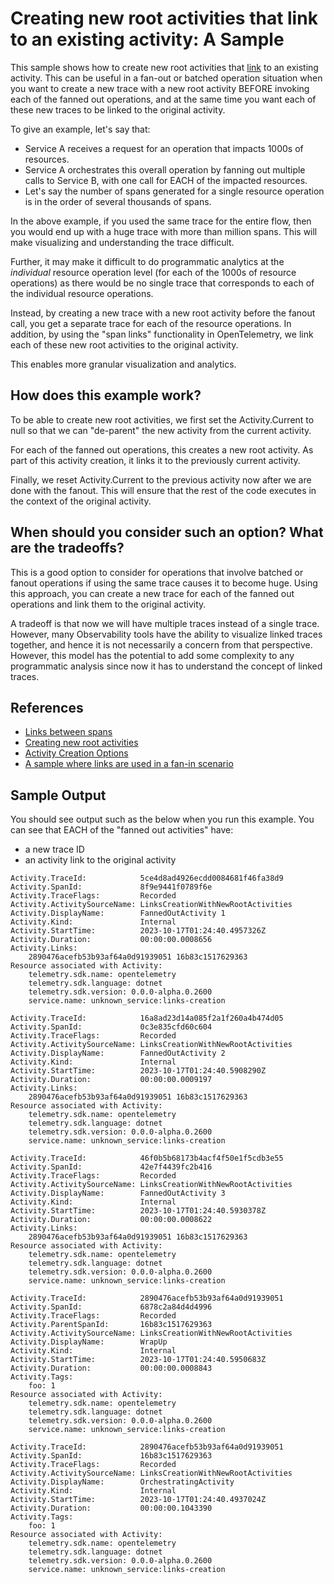 # Creating new root activities that link to an existing activity: A Sample

This sample shows how to create new root activities that
[link](https://github.com/open-telemetry/opentelemetry-specification/blob/main/specification/overview.md#links-between-spans)
to an existing activity. This can be useful in a fan-out or batched operation
situation when you want to create a new trace with a new root activity
BEFORE invoking each of the fanned out operations, and at the same time
you want each of these new traces to be linked to the original activity.

To give an example, let's say that:

- Service A receives a request for an operation that impacts 1000s of
resources.
- Service A orchestrates this overall operation by fanning out multiple
calls to Service B, with one call for EACH of the impacted resources.
- Let's say the number of spans generated for a single resource operation
is in the order of several thousands of spans.

In the above example, if you used the same trace for the entire flow, then
you would end up with a huge trace with more than million spans. This will
make visualizing and understanding the trace difficult.

Further, it may make it difficult to do programmatic analytics at the
*individual* resource operation level (for each of the 1000s of resource
operations) as there would be no single trace that corresponds to each
of the individual resource operations.

Instead, by creating a new trace with a new root activity before the fanout
call, you get a separate trace for each of the resource operations. In
addition, by using the "span links" functionality in OpenTelemetry, we link
each of these new root activities to the original activity.

This enables more granular visualization and analytics.

## How does this example work?

To be able to create new root activities, we first set the Activity.Current
to null so that we can "de-parent" the new activity from the current activity.

For each of the fanned out operations, this creates a new root activity. As
part of this activity creation, it links it to the previously current activity.

Finally, we reset Activity.Current to the previous activity now after we are
done with the fanout. This will ensure that the rest of the code executes
in the context of the original activity.

## When should you consider such an option?  What are the tradeoffs?

This is a good option to consider for operations that involve batched or
fanout operations if using the same trace causes it to become huge.
Using this approach, you can create a new trace for each of the fanned out
operations and link them to the original activity.

A tradeoff is that now we will have multiple traces instead of a single trace.
However, many Observability tools have the ability to visualize linked traces
together, and hence it is not necessarily a concern from that perspective.
However, this model has the potential to add some complexity to any
programmatic analysis since now it has to understand the concept of linked
traces.

## References

- [Links between spans](https://github.com/open-telemetry/opentelemetry-specification/blob/main/specification/overview.md#links-between-spans)
- [Creating new root activities](https://opentelemetry.io/docs/instrumentation/net/manual/#creating-new-root-activities)
- [Activity Creation Options](https://github.com/open-telemetry/opentelemetry-dotnet/tree/main/src/OpenTelemetry.Api#activity-creation-options)
- [A sample where links are used in a fan-in scenario](https://github.com/PacktPublishing/Modern-Distributed-Tracing-in-.NET/tree/main/chapter6/links)

## Sample Output

You should see output such as the below when you run this example. You can see
that EACH of the "fanned out activities" have:

- a new trace ID
- an activity link to the original activity

```text
Activity.TraceId:            5ce4d8ad4926ecdd0084681f46fa38d9
Activity.SpanId:             8f9e9441f0789f6e
Activity.TraceFlags:         Recorded
Activity.ActivitySourceName: LinksCreationWithNewRootActivities
Activity.DisplayName:        FannedOutActivity 1
Activity.Kind:               Internal
Activity.StartTime:          2023-10-17T01:24:40.4957326Z
Activity.Duration:           00:00:00.0008656
Activity.Links:
    2890476acefb53b93af64a0d91939051 16b83c1517629363
Resource associated with Activity:
    telemetry.sdk.name: opentelemetry
    telemetry.sdk.language: dotnet
    telemetry.sdk.version: 0.0.0-alpha.0.2600
    service.name: unknown_service:links-creation

Activity.TraceId:            16a8ad23d14a085f2a1f260a4b474d05
Activity.SpanId:             0c3e835cfd60c604
Activity.TraceFlags:         Recorded
Activity.ActivitySourceName: LinksCreationWithNewRootActivities
Activity.DisplayName:        FannedOutActivity 2
Activity.Kind:               Internal
Activity.StartTime:          2023-10-17T01:24:40.5908290Z
Activity.Duration:           00:00:00.0009197
Activity.Links:
    2890476acefb53b93af64a0d91939051 16b83c1517629363
Resource associated with Activity:
    telemetry.sdk.name: opentelemetry
    telemetry.sdk.language: dotnet
    telemetry.sdk.version: 0.0.0-alpha.0.2600
    service.name: unknown_service:links-creation

Activity.TraceId:            46f0b5b68173b4acf4f50e1f5cdb3e55
Activity.SpanId:             42e7f4439fc2b416
Activity.TraceFlags:         Recorded
Activity.ActivitySourceName: LinksCreationWithNewRootActivities
Activity.DisplayName:        FannedOutActivity 3
Activity.Kind:               Internal
Activity.StartTime:          2023-10-17T01:24:40.5930378Z
Activity.Duration:           00:00:00.0008622
Activity.Links:
    2890476acefb53b93af64a0d91939051 16b83c1517629363
Resource associated with Activity:
    telemetry.sdk.name: opentelemetry
    telemetry.sdk.language: dotnet
    telemetry.sdk.version: 0.0.0-alpha.0.2600
    service.name: unknown_service:links-creation

Activity.TraceId:            2890476acefb53b93af64a0d91939051
Activity.SpanId:             6878c2a84d4d4996
Activity.TraceFlags:         Recorded
Activity.ParentSpanId:       16b83c1517629363
Activity.ActivitySourceName: LinksCreationWithNewRootActivities
Activity.DisplayName:        WrapUp
Activity.Kind:               Internal
Activity.StartTime:          2023-10-17T01:24:40.5950683Z
Activity.Duration:           00:00:00.0008843
Activity.Tags:
    foo: 1
Resource associated with Activity:
    telemetry.sdk.name: opentelemetry
    telemetry.sdk.language: dotnet
    telemetry.sdk.version: 0.0.0-alpha.0.2600
    service.name: unknown_service:links-creation

Activity.TraceId:            2890476acefb53b93af64a0d91939051
Activity.SpanId:             16b83c1517629363
Activity.TraceFlags:         Recorded
Activity.ActivitySourceName: LinksCreationWithNewRootActivities
Activity.DisplayName:        OrchestratingActivity
Activity.Kind:               Internal
Activity.StartTime:          2023-10-17T01:24:40.4937024Z
Activity.Duration:           00:00:00.1043390
Activity.Tags:
    foo: 1
Resource associated with Activity:
    telemetry.sdk.name: opentelemetry
    telemetry.sdk.language: dotnet
    telemetry.sdk.version: 0.0.0-alpha.0.2600
    service.name: unknown_service:links-creation
```
